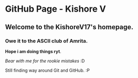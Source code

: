 # GitHub Page - Kishore V

## Welcome to the KishoreV17's homepage.  
### Owe it to the ASCII club of Amrita. 

**Hope i am doing things ryt**.  

*Bear with me for the rookie mistakes* :D

Still finding way around Git and GitHub. :P


